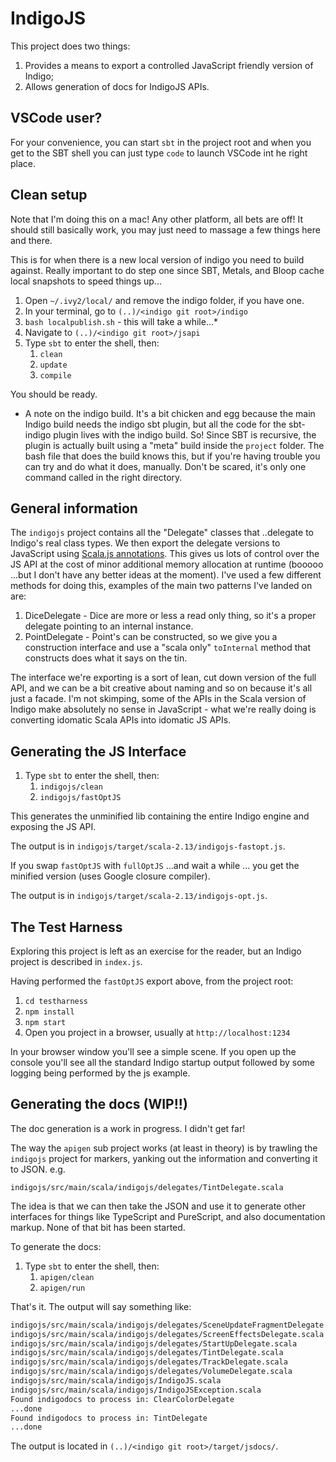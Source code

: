 # IndigoJS

This project does two things:

1. Provides a means to export a controlled JavaScript friendly version of Indigo;
1. Allows generation of docs for IndigoJS APIs.

## VSCode user?

For your convenience, you can start `sbt` in the project root and when you get to the SBT shell you can just type `code` to launch VSCode int he right place.

## Clean setup

Note that I'm doing this on a mac! Any other platform, all bets are off! It should still basically work, you may just need to massage a few things here and there.

This is for when there is a new local version of indigo you need to build against. Really important to do step one since SBT, Metals, and Bloop cache local snapshots to speed things up...

1. Open `~/.ivy2/local/` and remove the indigo folder, if you have one.
1. In your terminal, go to `(..)/<indigo git root>/indigo`
1. `bash localpublish.sh` - this will take a while...*
1. Navigate to `(..)/<indigo git root>/jsapi`
1. Type `sbt` to enter the shell, then:
   1. `clean`
   1. `update`
   1. `compile`

You should be ready.

* A note on the indigo build. It's a bit chicken and egg because the main Indigo build needs the indigo sbt plugin, but all the code for the sbt-indigo plugin lives with the indigo build. So! Since SBT is recursive, the plugin is actually built using a "meta" build inside the `project` folder. The bash file that does the build knows this, but if you're having trouble you can try and do what it does, manually. Don't be scared, it's only one command called in the right directory.

## General information

The `indigojs` project contains all the "Delegate" classes that ..delegate to Indigo's real class types. We then export the delegate versions to JavaScript using [Scala.js annotations](https://www.scala-js.org/doc/interoperability/export-to-javascript.html). This gives us lots of control over the JS API at the cost of minor additional memory allocation at runtime (booooo ...but I don't have any better ideas at the moment). I've used a few different methods for doing this, examples of the main two patterns I've landed on are:

1. DiceDelegate - Dice are more or less a read only thing, so it's a proper delegate pointing to an internal instance.
2. PointDelegate - Point's can be constructed, so we give you a construction interface and use a "scala only" `toInternal` method that constructs does what it says on the tin.

The interface we're exporting is a sort of lean, cut down version of the full API, and we can be a bit creative about naming and so on because it's all just a facade. I'm not skimping, some of the APIs in the Scala version of Indigo make absolutely no sense in JavaScript - what we're really doing is converting idomatic Scala APIs into idomatic JS APIs.

## Generating the JS Interface

1. Type `sbt` to enter the shell, then:
   1. `indigojs/clean`
   1. `indigojs/fastOptJS`

This generates the unminified lib containing the entire Indigo engine and exposing the JS API.

The output is in `indigojs/target/scala-2.13/indigojs-fastopt.js`.

If you swap `fastOptJS` with `fullOptJS` ...and wait a while ... you get the minified version (uses Google closure compiler).

The output is in `indigojs/target/scala-2.13/indigojs-opt.js`.

## The Test Harness

Exploring this project is left as an exercise for the reader, but an Indigo project is described in `index.js`.

Having performed the `fastOptJS` export above, from the project root:

1. `cd testharness`
1. `npm install`
1. `npm start`
1. Open you project in a browser, usually at `http://localhost:1234`

In your browser window you'll see a simple scene. If you open up the console you'll see all the standard Indigo startup output followed by some logging being performed by the js example.

## Generating the docs (WIP!!)

The doc generation is a work in progress. I didn't get far!

The way the `apigen` sub project works (at least in theory) is by trawling the `indigojs` project for markers, yanking out the information and converting it to JSON. e.g.

`indigojs/src/main/scala/indigojs/delegates/TintDelegate.scala`

The idea is that we can then take the JSON and use it to generate other interfaces for things like TypeScript and PureScript, and also documentation markup. None of that bit has been started.

To generate the docs:

1. Type `sbt` to enter the shell, then:
   1. `apigen/clean`
   1. `apigen/run`

That's it. The output will say something like:

```txt
indigojs/src/main/scala/indigojs/delegates/SceneUpdateFragmentDelegate.scala
indigojs/src/main/scala/indigojs/delegates/ScreenEffectsDelegate.scala
indigojs/src/main/scala/indigojs/delegates/StartUpDelegate.scala
indigojs/src/main/scala/indigojs/delegates/TintDelegate.scala
indigojs/src/main/scala/indigojs/delegates/TrackDelegate.scala
indigojs/src/main/scala/indigojs/delegates/VolumeDelegate.scala
indigojs/src/main/scala/indigojs/IndigoJS.scala
indigojs/src/main/scala/indigojs/IndigoJSException.scala
Found indigodocs to process in: ClearColorDelegate
...done
Found indigodocs to process in: TintDelegate
...done
```

The output is located in `(..)/<indigo git root>/target/jsdocs/`.
